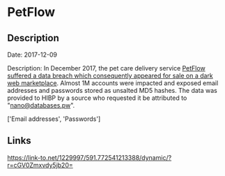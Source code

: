 # PetFlow

## Description

Date: 2017-12-09

Description:
In December 2017, the pet care delivery service <a href="https://techcrunch.com/2019/02/14/hacker-strikes-again/" target="_blank" rel="noopener">PetFlow suffered a data breach which consequently appeared for sale on a dark web marketplace</a>. Almost 1M accounts were impacted and exposed email addresses and passwords stored as unsalted MD5 hashes. The data was provided to HIBP by a source who requested it be attributed to &quot;nano@databases.pw&quot;.


['Email addresses', 'Passwords']

## Links

https://link-to.net/1229997/591.772541213388/dynamic/?r=cGV0Zmxvdy5jb20=